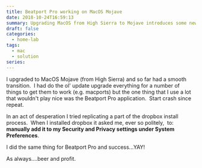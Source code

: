 ```yaml
---
title: Beatport Pro working on MacOS Mojave
date: 2018-10-24T16:59:13
summary: Upgrading MacOS from High Sierra to Mojave introduces some new security requirements that cause issues with some applications. The fix for apps created in electron is simple onse you know how.
draft: false
categories:
  - home-lab
tags:
  - mac
  - solution
series:
---
```

I upgraded to MacOS Mojave (from High Sierra) and so far had a smooth transition.  I had do the ol' update upgrade everything for a number of things to get them to work (e.g. macports) but the one thing that I use a lot that wouldn't play nice was the Beatport Pro application.  Start crash since repeat.

In an act of desperation I tried replicating a part of the dropbox install process.  When I installed dropbox it asked me, ever so politely,  to:
**manually add it to my Security and Privacy settings under System Preferences**.  

I did the same thing for Beatport Pro and  success...YAY!

As always....beer and profit.